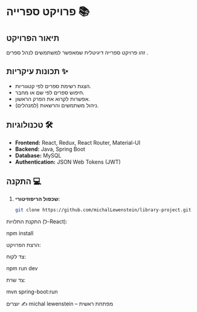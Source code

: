 # פרויקט ספרייה 📚

## תיאור הפרויקט
זהו פרויקט ספרייה דיגיטלית שמאפשר למשתמשים לנהל ספרים    .

## תכונות עיקריות ✨
- הצגת רשימת ספרים לפי קטגוריות.
- חיפוש ספרים לפי שם או מחבר.
- אפשרות לקרוא את הפרק הראשון.
- ניהול משתמשים והרשאות (למנהלים).

## טכנולוגיות 🛠️
- **Frontend:** React, Redux, React Router, Material-UI
- **Backend:** Java, Spring Boot
- **Database:** MySQL
- **Authentication:** JSON Web Tokens (JWT)

## התקנה 💻
1. **שכפול הריפוזיטורי**:
   ```bash
   git clone https://github.com/michalLewenstein/library-project.git
התקנת התלויות (ל-React):

npm install

הרצת הפרויקט:

צד לקוח:

npm run dev

צד שרת:

mvn spring-boot:run


יוצרים ✍️
 michal lewenstein – מפתחת ראשית